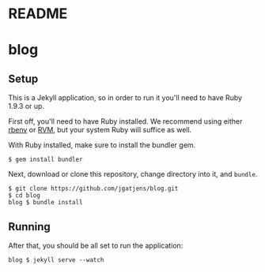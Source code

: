 # README

blog
=================

## Setup

This is a Jekyll application, so in order to run it you'll need to have Ruby 1.9.3 or up. 

First off, you'll need to have Ruby installed. We recommend using either [rbenv](https://github.com/sstephenson/rbenv) or [RVM](https://rvm.io/), but your system Ruby will suffice as well. 

With Ruby installed, make sure to install the bundler gem.

```
$ gem install bundler
```

Next, download or clone this repository, change directory into it, and `bundle`.

```
$ git clone https://github.com/jgatjens/blog.git
$ cd blog
blog $ bundle install
```

## Running

After that, you should be all set to run the application:

```
blog $ jekyll serve --watch
```
